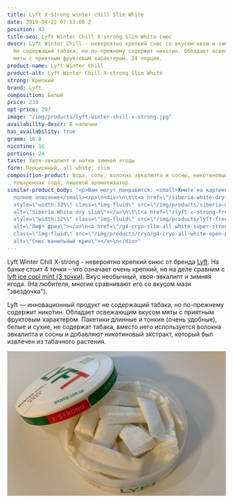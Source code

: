 ```yaml
---
title: Lyft X-Strong winter chill Slim White
date: 2019-04-22 07:53:00 Z
position: 43
title-seo: Lyft Winter Chill X-strong Slim White снюс
descr: Lyft Winter Chill - невероятно крепкий снюс со вкусом хвои и зимней ягоды.
  Не содержащий табака, но по-прежнему содержит никотин. Обладает освежающим вкусом
  мяты с приятным фруктовым характером. 24 порции.
product-name: Lyft Winter Chill
product-alt: Lyft Winter Chill X-strong Slim White
strong: Крепкий
brand: Lyft
composition: Белый
price: 230
opt-price: 207
image: "/img/products/lyft-winter-chill-x-strong.jpg"
availability-descr: В наличии
has_availability: true
gramm: 16.8
nicotine: 16
portions: 24
taste: Хвоя-эвкалипт и нотки зимней ягоды
form: Порционный, all white, slim
composition-product: Вода, соль, волокна эвкалипта и сосны, никотиновый экстракт,
  поваренная сода, пищевой ароматизатор.
similar-product_body: "<p>Вам могут понравится: <small>Жмите на картинки и читайте
  полное описание</small></p>\n<div>\n\t\t<a href=\"/siberia-white-dry-slim\"><img
  style=\"width:32%\" class=\"img-fluid\" src=\"/img/products/siberia-white-dry-slim/siberia-open-and-cryo.jpg\"
  alt=\"Siberia White dry slim\"></a>\n\t\t<a href=\"/lyft-x-strong-freeze-slim-white\"><img
  style=\"width:32%\" class=\"img-fluid\" src=\"/img/products/lyft-freeze/lyft-freeze-open.jpg\"
  alt=\"Лифт фриз\"></a>\n<a href=\"/g4-cryo-slim-all-white-super-strong\"><img style=\"width:32%\"
  class=\"img-fluid\" src=\"/img/products/cryo/g4-cryo-all-white-open-portion.jpg\"
  alt=\"Снюс ванильный крио\"></a>\n</div>"
---
```


Lyft Winter Chill X-strong - невероятно крепкий снюс от бренда [Lyft](/lyft). На банке стоит 4 точки - что означает очень крепкий, но на деле сравним с [lyft ice cool mint (3 точки)](/lyft-strong-ice-cool-mint-slim-all-white). Вкус необычный, хвоя-эвкалипт и зимняя ягода. (На любителя, многие сравнивают его со вкусом мази "звездочка").

Lyft — инновационный продукт не содержащий табака, но по-прежнему содержит никотин. Обладает освежающим вкусом мяты с приятным фруктовым характером. Пакетики длинные и тонкие (очень удобные), белые и сухие, не содержат табака, вместо него используется волокна эвкалипта и сосны и добавляют никотиновый экстракт, который был извлечен из табачного растения.
<div class="popup-gallery d-flex mb-3">
	<a href="/img/products/lyft/snus-winter-open.jpg" title="Lyft Winter chill белые пакеты slim"><img class="img-fluid" src="/img/products/lyft/snus-winter-open.jpg" alt="lyft winter chill open"></a>
</div>
